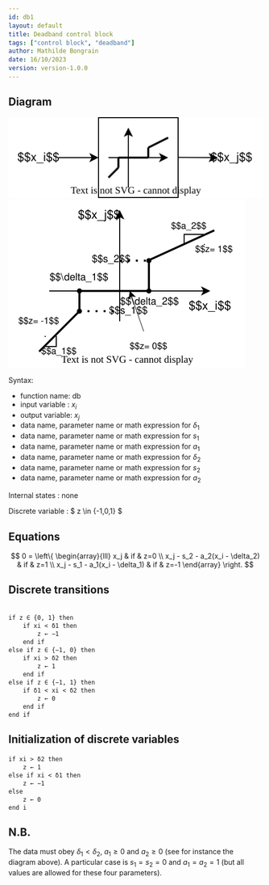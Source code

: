 ```yaml
---
id: db1
layout: default
title: Deadband control block
tags: ["control block", "deadband"]
author: Mathilde Bongrain
date: 16/10/2023
version: version-1.0.0
---
```


## Diagram

![deadbandDiagram](deadband.svg)
![detailedDeadbandDiagram](detailedDeadband.svg)

Syntax:  

- function name: db
- input variable : $x_i$
- output variable: $x_j$
- data name, parameter name or math expression for $\delta_1$
- data name, parameter name or math expression for $s_1$
- data name, parameter name or math expression for $a_1$
- data name, parameter name or math expression for $\delta_2$
- data name, parameter name or math expression for $s_2$
- data name, parameter name or math expression for $a_2$

Internal states : none

Discrete variable : $ z \in \{-1,0,1\} $

## Equations

$$
0 = \left\{
    \begin{array}{lll}
        x_j & if & z=0 \\
        x_j - s_2 - a_2(x_i - \delta_2) & if & z=1 \\
        x_j - s_1 - a_1(x_i - \delta_1) & if & z=-1
    \end{array}
\right.
$$

## Discrete transitions

```

if z ∈ {0, 1} then
    if xi < δ1 then
        z ← −1
    end if
else if z ∈ {−1, 0} then
    if xi > δ2 then
        z ← 1
    end if
else if z ∈ {−1, 1} then
    if δ1 < xi < δ2 then
        z ← 0
    end if
end if
```

## Initialization of discrete variables

```
if xi > δ2 then
    z ← 1
else if xi < δ1 then
    z ← −1
else
    z ← 0
end i
```

## N.B.

The data must obey $\delta_1 < \delta_2$, $a_1 \geq 0$ and $a_2 \geq 0$ (see for instance the diagram above).
A particular case is $s_1 = s_2 = 0$ and $a_1 = a_2 = 1$ (but all values are allowed for these four parameters).
